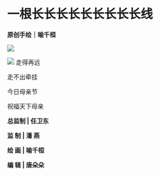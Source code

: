 # 一根长长长长长长长长长线

**原创手绘｜喻千桓**

![](https://inews.gtimg.com/om_bt/OABLCegvdGrY-EUSalqfK4VTKhOQZNBIe7iFgThbs40X0AA/0)

![](https://inews.gtimg.com/om_bt/Oa4RA9MflXovFQ55bvVtriN35br_lfl1xUFwEgCiBgAzIAA/1000)
走得再远

走不出牵挂

今日母亲节

祝福天下母亲

**总监制 | 任卫东**

**监 制 | 潘 燕**

**绘 画 | 喻千桓**

**编 辑 | 唐朵朵**

